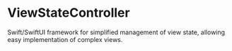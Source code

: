 # ViewStateController
Swift/SwiftUI framework for simplified management of view state, allowing easy implementation of complex views.

